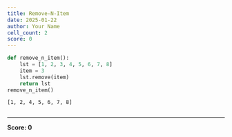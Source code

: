 ```yaml
---
title: Remove-N-Item
date: 2025-01-22
author: Your Name
cell_count: 2
score: 0
---
```


```python
def remove_n_item():
    lst = [1, 2, 3, 4, 5, 6, 7, 8]
    item = 3
    lst.remove(item)
    return lst
remove_n_item()
```




    [1, 2, 4, 5, 6, 7, 8]




```python

```


---
**Score: 0**
